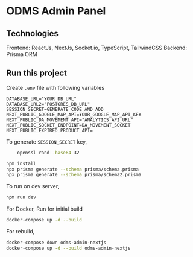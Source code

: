 # ODMS Admin Panel

## Technologies

Frontend: ReactJs, NextJs, Socket.io, TypeScript, TailwindCSS
Backend: Prisma ORM

## Run this project

Create `.env` file with following variables

```
DATABASE_URL="YOUR_DB_URL"
DATABASE_URL2="POSTGRES_DB_URL"
SESSION_SECRET=GENERATE_CODE_AND_ADD
NEXT_PUBLIC_GOOGLE_MAP_API=YOUR_GOOGLE_MAP_API_KEY
NEXT_PUBLIC_DA_MOVEMENT_API="ANALYTICS_API_URL"
NEXT_PUBLIC_SOCKET_ENDPOINT=DA_MOVEMENT_SOCKET
NEXT_PUBLIC_EXPIRED_PRODUCT_API=
```

To generate `SESSION_SECRET` key,

```bash
    openssl rand -base64 32
```

```bash
npm install
npx prisma generate --schema prisma/schema.prisma
npx prisma generate --schema prisma/schema2.prisma
```

To run on dev server,

```bash
npm run dev
```


For Docker, Run for initial build

```bash
docker-compose up -d --build
```

For rebuild,
```bash
docker-compose down odms-admin-nextjs 
docker-compose up -d --build odms-admin-nextjs 
```